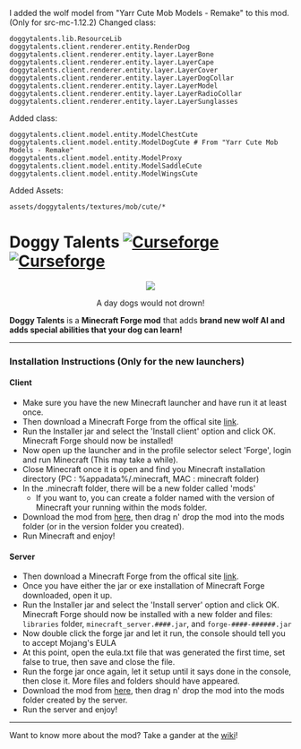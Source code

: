 I added the wolf model from "Yarr Cute Mob Models - Remake" to this mod.  (Only for src-mc-1.12.2)
Changed class:  
```
doggytalents.lib.ResourceLib
doggytalents.client.renderer.entity.RenderDog
doggytalents.client.renderer.entity.layer.LayerBone
doggytalents.client.renderer.entity.layer.LayerCape
doggytalents.client.renderer.entity.layer.LayerCover
doggytalents.client.renderer.entity.layer.LayerDogCollar
doggytalents.client.renderer.entity.layer.LayerModel
doggytalents.client.renderer.entity.layer.LayerRadioCollar
doggytalents.client.renderer.entity.layer.LayerSunglasses
```
Added class:
```
doggytalents.client.model.entity.ModelChestCute
doggytalents.client.model.entity.ModelDogCute # From "Yarr Cute Mob Models - Remake"
doggytalents.client.model.entity.ModelProxy
doggytalents.client.model.entity.ModelSaddleCute
doggytalents.client.model.entity.ModelWingsCute
```
Added Assets:
```
assets/doggytalents/textures/mob/cute/*
```

Doggy Talents [![Curseforge](http://cf.way2muchnoise.eu/full_doggy-talents_downloads.svg)](https://minecraft.curseforge.com/projects/doggy-talents) [![Curseforge](http://cf.way2muchnoise.eu/versions/For%20MC_doggy-talents_all.svg)](https://minecraft.curseforge.com/projects/doggy-talents)
===========

<p align="center"><img src="https://github.com/ProPercivalalb/DoggyTalents/blob/master/images/logo.PNG"></p>
<p align="center">A day dogs would not drown!</p>

**Doggy Talents** is a **Minecraft Forge mod** that adds **brand new wolf AI and adds special abilities that your dog can learn!**

-----------------

### Installation Instructions (Only for the new launchers)

#### Client
- Make sure you have the new Minecraft launcher and have run it at least once.
- Then download a Minecraft Forge from the offical site [link](https://files.minecraftforge.net/).
- Run the Installer jar and select the 'Install client' option and click OK. Minecraft Forge should now be installed!
- Now open up the launcher and in the profile selector select 'Forge', login and run Minecraft (This may take a while).
- Close Minecraft once it is open and find you Minecraft installation directory (PC : %appadata%/.minecraft, MAC : minecraft folder)
- In the .minecraft folder, there will be a new folder called 'mods'
  - If you want to, you can create a folder named with the version of Minecraft your running within the mods folder.
- Download the mod from [here](https://mods.curse.com/mc-mods/minecraft/271050-doggy-talents), then drag n' drop the mod into the mods folder (or in the version folder you created).
- Run Minecraft and enjoy!

#### Server
- Then download a Minecraft Forge from the offical site [link](https://files.minecraftforge.net/).
- Once you have either the jar or exe installation of Minecraft Forge downloaded, open it up.
- Run the Installer jar and select the 'Install server' option and click OK. Minecraft Forge should now be installed with a new folder and files: `libraries` folder, `minecraft_server.####.jar`, and `forge-####-######.jar`
- Now double click the forge jar and let it run, the console should tell you to accept Mojang's EULA
- At this point, open the eula.txt file that was generated the first time, set false to true, then save and close the file.
- Run the forge jar once again, let it setup until it says done in the console, then close it. More files and folders should have appeared.
- Download the mod from [here](https://mods.curse.com/mc-mods/minecraft/271050-doggy-talents), then drag n' drop the mod into the mods folder created by the server.
- Run the server and enjoy!

-----------------

Want to know more about the mod? Take a gander at the [wiki](https://github.com/ProPercivalalb/DoggyTalents/wiki)!

